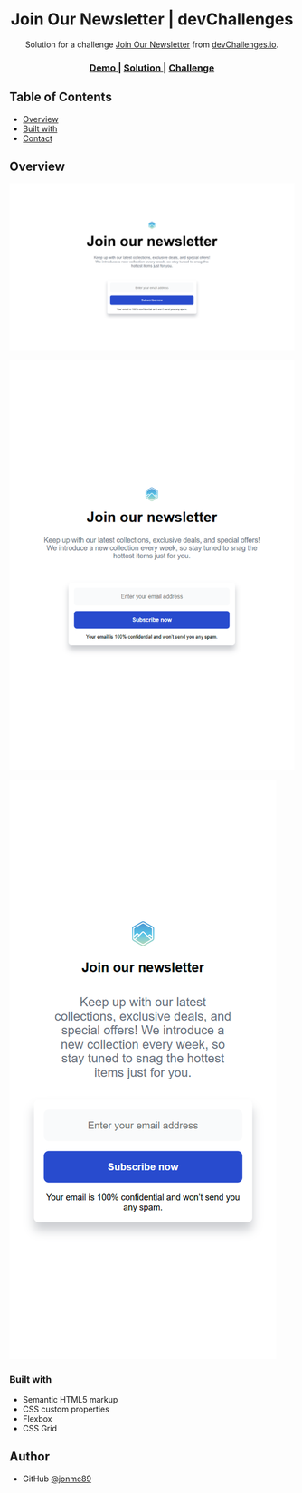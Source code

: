<!-- Please update value in the {}  -->

<h1 align="center">Join Our Newsletter | devChallenges</h1>

<div align="center">
   Solution for a challenge <a href="https://devchallenges.io/challenge/join-our-newsletter" target="_blank">Join Our Newsletter</a> from <a href="http://devchallenges.io" target="_blank">devChallenges.io</a>.
</div>

<div align="center">
  <h3>
    <a href="https://jonmc89.github.io/join-our-newsletter-master/">
      Demo
    </a>
    <span> | </span>
    <a href="https://github.com/jonmc89">
      Solution
    </a>
    <span> | </span>
    <a href="https://devchallenges.io/challenge/join-our-newsletter">
      Challenge
    </a>
  </h3>
</div>

<!-- TABLE OF CONTENTS -->

## Table of Contents

- [Overview](#overview)
- [Built with](#built-with)
- [Contact](#contact)

<!-- OVERVIEW -->

## Overview

![Desktop View](./screenshots/Desktop%20View.png)

![Tablet View](./screenshots/Tablet%20View.png)

![Mobile View](./screenshots/Mobile%20View.png)

### Built with

<!-- This section should list any major frameworks that you built your project using. Here are a few examples.-->

- Semantic HTML5 markup
- CSS custom properties
- Flexbox
- CSS Grid

## Author

- GitHub [@jonmc89](https://{github.com/jonmc89})
